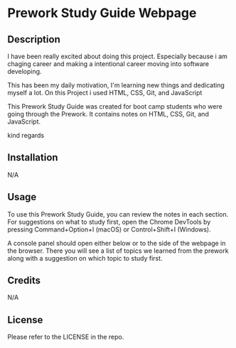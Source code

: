 # Prework Study Guide Webpage

## Description

I have been really excited about doing this project. Especially because i am chaging career and making a intentional career moving into software developing.

This has been my daily motivation, I'm learning new things and dedicating myself a lot.
On this Project i used HTML, CSS, Git, and JavaScript

This Prework Study Guide was created for boot camp students who were going through the Prework. It contains notes on HTML, CSS, Git, and JavaScript.

kind regards

## Installation

N/A

## Usage

To use this Prework Study Guide, you can review the notes in each section. For suggestions on what to study first, open the Chrome DevTools by pressing Command+Option+I (macOS) or Control+Shift+I (Windows). 

A console panel should open either below or to the side of the webpage in the browser. There you will see a list of topics we learned from the prework along with a suggestion on which topic to study first.

## Credits

N/A

## License

Please refer to the LICENSE in the repo.